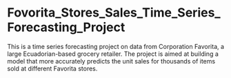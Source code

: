 # Fovorita_Stores_Sales_Time_Series_Forecasting_Project
This is a time series forecasting project on data from Corporation Favorita, a large Ecuadorian-based grocery retailer. The project is aimed at building a model that more accurately predicts the unit sales for thousands of items sold at different Favorita stores.

